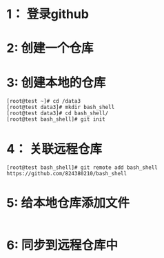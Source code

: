 # 1： 登录github
# 2:  创建一个仓库
# 3:  创建本地的仓库
```
[root@test ~]# cd /data3
[root@test data3]# mkdir bash_shell
[root@test data3]# cd bash_shell/
[root@test bash_shell]# git init

```
# 4： 关联远程仓库
```
[root@test bash_shell]# git remote add bash_shell https://github.com/824380210/bash_shell
```
# 5: 给本地仓库添加文件
```

```
# 6: 同步到远程仓库中
```
```

